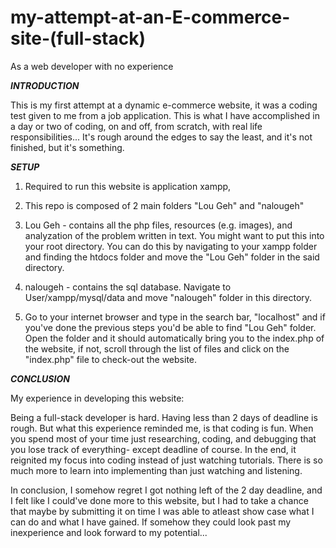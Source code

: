 # my-attempt-at-an-E-commerce-site-(full-stack)
As a web developer with no experience

***INTRODUCTION***

This is my first attempt at a dynamic e-commerce website, it was a coding test given to me from a job application.
This is what I have accomplished in a day or two of coding, on and off, from scratch, with real life responsibilities...
It's rough around the edges to say the least, and it's not finished, but it's something.

***SETUP***

1. Required to run this website is application xampp,

2. This repo is composed of 2 main folders "Lou Geh" and "nalougeh"

3. Lou Geh - contains all the php files, resources (e.g. images), and analyzation of the problem written in text. You might want to put this into your root directory.
You can do this by navigating to your xampp folder and finding the htdocs folder and move the "Lou Geh" folder in the said directory.

4. nalougeh - contains the sql database. Navigate to User/xampp/mysql/data and move "nalougeh" folder in this directory.

5. Go to your internet browser and type in the search bar, "localhost" and if you've done the previous steps you'd be able to find "Lou Geh" folder.
Open the folder and it should automatically bring you to the index.php of the website, if not, scroll through the list of files and click on the "index.php" file to
check-out the website.

***CONCLUSION***

My experience in developing this website:

Being a full-stack developer is hard.
Having less than 2 days of deadline is rough.
But what this experience reminded me, is that coding is fun.
When you spend most of your time just researching, coding, and debugging that you lose track of everything-
except deadline of course. In the end, it reignited my focus into coding instead of just watching tutorials.
There is so much more to learn into implementing than just watching and listening.

In conclusion, I somehow regret I got nothing left of the 2 day deadline, and I felt like I could've done more to this website, but I had to take
a chance that maybe by submitting it on time I was able to atleast show case what I can do and what I have gained. If somehow they could look past
my inexperience and look forward to my potential...
